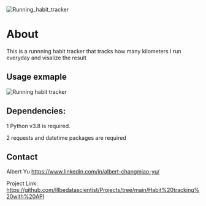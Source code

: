![Running_habit_tracker](https://user-images.githubusercontent.com/111477091/209418645-16ffa505-2bc5-456b-8cc1-5dcbe9a2af6c.png)


# About
This is a runnning habit tracker that tracks how many kilometers I run everyday and visalize the result

## Usage exmaple
![Running habit tracker](https://user-images.githubusercontent.com/111477091/209418585-b8dfd804-4075-4b7f-9900-60dc2d5bfd8a.gif)

## Dependencies:
1 Python v3.8 is required.

2 requests and datetime packages are required

## Contact
Albert Yu https://www.linkedin.com/in/albert-changmiao-yu/

Project Link: https://github.com/Illbedatascientist/Projects/tree/main/Habit%20tracking%20with%20API
